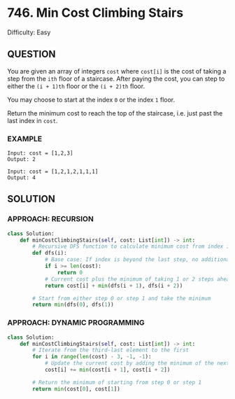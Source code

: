 # 746. Min Cost Climbing Stairs
Difficulty: Easy

## QUESTION

You are given an array of integers `cost` where `cost[i]` is the cost of taking a step from the `ith` floor of a staircase. After paying the cost, you can step to either the `(i + 1)th` floor or the `(i + 2)th` floor.

You may choose to start at the index `0` or the index `1` floor.

Return the minimum cost to reach the top of the staircase, i.e. just past the last index in `cost`.

### EXAMPLE

```
Input: cost = [1,2,3]
Output: 2
```

```
Input: cost = [1,2,1,2,1,1,1]
Output: 4
```

## SOLUTION


### APPROACH: RECURSION

```python
class Solution:
    def minCostClimbingStairs(self, cost: List[int]) -> int:
        # Recursive DFS function to calculate minimum cost from index i
        def dfs(i):
            # Base case: If index is beyond the last step, no additional cost
            if i >= len(cost):
                return 0
            # Current cost plus the minimum of taking 1 or 2 steps ahead
            return cost[i] + min(dfs(i + 1), dfs(i + 2))

        # Start from either step 0 or step 1 and take the minimum
        return min(dfs(0), dfs(1))
```

### APPROACH: DYNAMIC PROGRAMMING

```python
class Solution:
    def minCostClimbingStairs(self, cost: List[int]) -> int:
        # Iterate from the third-last element to the first
        for i in range(len(cost) - 3, -1, -1):
            # Update the current cost by adding the minimum of the next two steps
            cost[i] += min(cost[i + 1], cost[i + 2])

        # Return the minimum of starting from step 0 or step 1
        return min(cost[0], cost[1])
```


